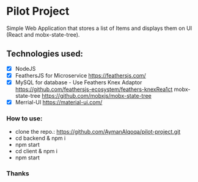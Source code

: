 # Pilot Project
Simple Web Application that stores a list of Items and displays them on UI (React and mobx-state-tree).

## Technologies used:
- [x] NodeJS
- [x] FeathersJS for Microservice https://feathersjs.com/
- [x] MySQL for database - Use Feathers Knex Adaptor https://github.com/feathersjs-ecosystem/feathers-knexRea1ct
mobx-state-tree https://github.com/mobxjs/mobx-state-tree
- [x] Merrial-UI https://material-ui.com/
### How to use:
- clone the repo.: https://github.com/AymanAlqoqa/pilot-project.git
- cd backend & npm i
- npm start
- cd client & npm i
- npm start
### Thanks
